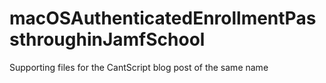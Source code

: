 # macOSAuthenticatedEnrollmentPassthroughinJamfSchool
Supporting files for the CantScript blog post of the same name
